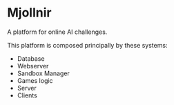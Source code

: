 Mjollnir
========

A platform for online AI challenges.

This platform is composed principally by these systems:
 * Database
 * Webserver
 * Sandbox Manager
 * Games logic
  * Server
  * Clients
